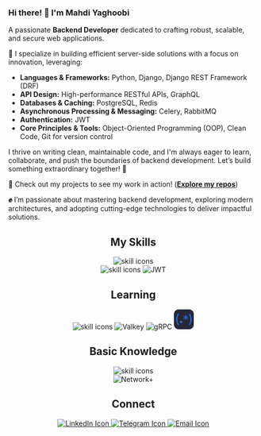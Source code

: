 ### Hi there! 👋 I'm Mahdi Yaghoobi
A passionate **Backend Developer** dedicated to crafting robust, scalable, and secure web applications.

🚀 I specialize in building efficient server-side solutions with a focus on innovation, leveraging:
* **Languages & Frameworks:** Python, Django, Django REST Framework (DRF)
* **API Design:** High-performance RESTful APIs, GraphQL
* **Databases & Caching:** PostgreSQL, Redis
* **Asynchronous Processing & Messaging:** Celery, RabbitMQ
* **Authentication:** JWT
* **Core Principles & Tools:** Object-Oriented Programming (OOP), Clean Code, Git for version control

I thrive on writing clean, maintainable code, and I'm always eager to learn, collaborate, and push the boundaries of backend development. Let’s build something extraordinary together! 🚀


**🎇** Check out my projects to see my work in action! ([**Explore my repos**](https://github.com/mahdiyaghoobii?tab=repositories))

**✊** I’m passionate about mastering backend development, exploring modern architectures, and adopting cutting-edge technologies to deliver impactful solutions.

<div align="center">
  <h2 align="center">My Skills</h2>
  <p align="center">
    <img alt="skill icons" src="https://skillicons.dev/icons?i=python,django,postgresql,redis,celery&perline=5&theme=dark" /><br>
    <img alt="skill icons" src="https://skillicons.dev/icons?i=rabbitmq,git,graphql&perline=3&theme=dark" />
    <img alt="JWT" src="https://jwt.io/img/pic_logo.svg" width="40" height="40" />
  </p>
</div>

<div align="center">
  <h2 align="center">Learning</h2>
  <p align="center">
    <img alt="skill icons" src="https://skillicons.dev/icons?i=docker&perline=1&theme=dark" /> 
    <img alt="Valkey" src="https://avatars.githubusercontent.com/u/164458127?s=200&v=4" width="40" height="40" />
    <img alt="gRPC" src="https://grpc.io/img/logos/grpc-logo.png"  height="40" />
    <img alt="Regex" src="https://github.com/tandpfun/skill-icons/blob/main/icons/Regex-Dark.svg" width="40" height="40"/>
  </p>
</div>

<div align="center">
  <h2 align="center">Basic Knowledge</h2>
  <p align="center">
    <img alt="skill icons" src="https://skillicons.dev/icons?i=python,html,css&perline=3&theme=dark" /><br>
    <img alt="Network+" src="https://encrypted-tbn0.gstatic.com/images?q=tbn:ANd9GcQmVbB-5R40AmAo91l3ji-ShAJGgb1mD_iGgA&s" width="40" height="40" />
  </p>
</div>

<div align="center">
  <h2 align="center">Connect</h2>
  <p align="center">
    <a href="https://www.linkedin.com/in/mahdi-y1382/" target="_blank" rel="noopener noreferrer">
      <img alt="LinkedIn Icon" src="https://skillicons.dev/icons?i=linkedin&theme=dark" />
    </a>
    <a href="https://t.me/baba_eyval" target="_blank" rel="noopener noreferrer">
      <img alt="Telegram Icon" src="https://user-images.githubusercontent.com/49933115/139837223-bf23d3a9-4638-4e17-994a-ac8678d5f517.png" width="50" height="50" />
    </a>
    <a href="mailto:mahdi.jacobian@gmail.com" target="_blank" rel="noopener noreferrer">
      <img alt="Email Icon" src="https://skillicons.dev/icons?i=gmail&theme=dark" />
    </a>
  </p>
</div>
